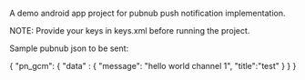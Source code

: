 A demo android app project for pubnub push notification implementation.


NOTE: Provide your keys in keys.xml before running the project.


Sample pubnub json to be sent:

{
    "pn_gcm": {
        "data" : {
            "message": "hello world channel 1",
            "title":"test"
        }
    }
}